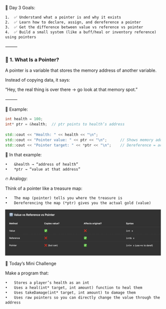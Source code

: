 🧠 Day 3 Goals:

    1.	✅ Understand what a pointer is and why it exists
    2.	✅ Learn how to declare, assign, and dereference a pointer
    3.	✅ Get the difference between value vs reference vs pointer
    4.	✅ Build a small system (like a buff/heal or inventory reference) using pointers

⸻

### 🔹 1. What Is a Pointer?

A pointer is a variable that stores the memory address of another variable.

Instead of copying data, it says:

“Hey, the real thing is over there → go look at that memory spot.”

⸻

🔧 Example:

```cpp
int health = 100;
int* ptr = &health;  // ptr points to health’s address

std::cout << "Health: " << health << "\n";
std::cout << "Pointer value: " << ptr << "\n";      // Shows memory address
std::cout << "Pointer target: " << *ptr << "\n";    // Dereference = actual value
```

🧠 In that example:

    •	&health → “address of health”
    •	*ptr → “value at that address”

🔥 Analogy:

Think of a pointer like a treasure map:

    •	The map (pointer) tells you where the treasure is
    •	Dereferencing the map (*ptr) gives you the actual gold (value)

<img src="./assets/values_reference_pointer.png" alt="reference_table">

🧪 Today’s Mini Challenge

Make a program that:

    •	Stores a player’s health as an int
    •	Uses a heal(int* target, int amount) function to heal them
    •	Uses takeDamage(int* target, int amount) to damage them
    •	Uses raw pointers so you can directly change the value through the address
